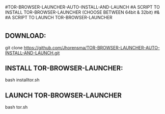 #TOR-BROWSER-LAUNCHER-AUTO-INSTALL-AND-LAUNCH
#A SCRIPT TO INSTALL TOR-BROWSER-LAUNCHER (CHOOSE BETWEEN 64bit & 32bit) 
#&
#A SCRIPT TO LAUNCH TOR-BROWSER-LAUNCHER
#
#

DOWNLOAD:
---------
git clone https://github.com/Jhorensma/TOR-BROWSER-LAUNCHER-AUTO-INSTALL-AND-LAUNCH.git

INSTALL TOR-BROWSER-LAUNCHER:
-----------------------------
bash installtor.sh

LAUNCH TOR-BROWSER-LAUNCHER
---------------------------
bash tor.sh
